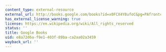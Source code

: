 ```yaml
---
content_type: external-resource
external_url: http://books.google.com/books?id=x0FCX4Y8ufoC&pg=PAfrontcover
has_external_license_warning: true
license: https://en.wikipedia.org/wiki/All_rights_reserved
status: ''
title: Google Books
uid: e8a72d6a-f9e1-403f-89ba-ca2aa02a3459
wayback_url: ''
---
```

